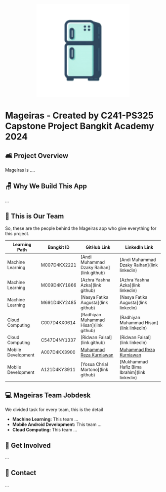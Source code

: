 <div align="center">
  <img src="logo_app.png" alt="Mageiras" width="300">
</div>

# Mageiras - Created by C241-PS325 Capstone Project Bangkit Academy 2024 



## 🛋️ Project Overview

Mageiras is ....

## 🪑 Why We Build This App

...

## 🦾 This is Our Team

So, these are the people behind the Mageiras app who give everything for this project.

| Learning Path                         | Bangkit ID    | GitHub Link                | LinkedIn Link                          |
|------------------------------|---------------|-----------------------|-----------------------------------|
| Machine Learning        | M007D4KX2221   | [Andi Muhammad Dzaky Raihan](link github) | [Andi Muhammad Dzaky Raihan](link linkedin)      |
| Machine Learning             | M009D4KY1866   | [Azhra Yashna Azka](link github) | [Azhra Yashna Azka](link linkedin)      |
| Machine Learning             | M691D4KY2485   | [Nasya Fatika Augusta](link github) | [Nasya Fatika Augusta](link linkedin)      |
| Cloud Computing    | C007D4KX0614   | [Radhiyan Muhammad Hisan](link github) | [Radhiyan Muhammad Hisan](link linkedin)      |
| Cloud Computing      | C547D4NY1337   | [Ridwan Faisal](link github) | [Ridwan Faisal](link linkedin)      |
| Mobile Development      | A007D4KX3900   | [Muhammad Reza Kurniawan](https://github.com/RezaConz) | [Muhammad Reza Kurniawan](www.linkedin.com/in/m-reza-kurnia)      |
| Mobile Development | A121D4KY3911   | [Yosua Chrial Martono](link github) | [Mukhammad Hafiz Bima Ibrahim](link linkedin)      |

## 💻 Mageiras Team Jobdesk

We divided task for every team, this is the detail

- **Machine Learning:** This team ...
- **Mobile Android Development:** This team ...
- **Cloud Computing:** This team ...

## 🤝 Get Involved

...

## 💌 Contact

...
